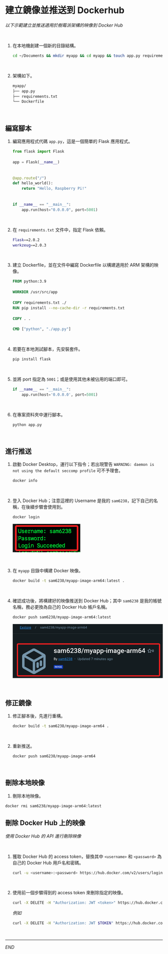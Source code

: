 # 建立鏡像並推送到 Dockerhub

_以下示範建立並推送適用於樹莓派架構的映像到 Docker Hub_

<br>

1. 在本地機創建一個新的目錄結構。

    ```bash
    cd ~/Documents && mkdir myapp && cd myapp && touch app.py requirements.txt Dockerfile && tree && code .
    ```

<br>

2. 架構如下。

    ```bash
    myapp/
    ├── app.py
    ├── requirements.txt
    └── Dockerfile
    ```

<br>

## 編寫腳本

1. 編寫應用程式代碼 `app.py`，這是一個簡單的 Flask 應用程式。

    ```python
    from flask import Flask

    app = Flask(__name__)


    @app.route("/")
    def hello_world():
        return "Hello, Raspberry Pi!"


    if __name__ == "__main__":
        app.run(host="0.0.0.0", port=5001)
    ```

<br>

2. 在 `requirements.txt` 文件中，指定 Flask 依賴。

    ```bash
    Flask==2.0.2
    werkzeug==2.0.3
    ```

<br>

3. 建立 Dockerfile，並在文件中編寫 Dockerfile 以構建適用於 ARM 架構的映像。

    ```dockerfile
    FROM python:3.9

    WORKDIR /usr/src/app

    COPY requirements.txt ./
    RUN pip install --no-cache-dir -r requirements.txt

    COPY . .

    CMD ["python", "./app.py"]
    ```

<br>

4. 若要在本地測試腳本，先安裝套件。

    ```bash
    pip install flask
    ```

<br>

5. 並將 port 指定為 `5001`；或是使用其他未被佔用的端口即可。

    ```python
    if __name__ == "__main__":
        app.run(host='0.0.0.0', port=5001)
    ```

<br>

6. 在專案資料夾中運行腳本。

    ```bash
    python app.py
    ```

<br>

## 進行推送

1. 啟動 Docker Desktop，運行以下指令；若出現警告 `WARNING: daemon is not using the default seccomp profile` 可不予理會。

    ```bash
    docker info
    ```

<br>

2. 登入 Docker Hub；注意這裡的 Username 是我的 `sam6238`，記下自己的名稱，在後續步驟會使用到。

    ```bash
    docker login
    ```

    ![](images/img_52.png)

<br>

3. 在 `myapp` 目錄中構建 Docker 映像。

    ```bash
    docker build -t sam6238/myapp-image-arm64:latest .
    ```

<br>

4. 確認成功後，將構建好的映像推送到 Docker Hub；其中 `sam6238` 是我的帳號名稱，務必更換為自己的 Docker Hub 帳戶名稱。

    ```bash
    docker push sam6238/myapp-image-arm64:latest
    ```

    ![](images/img_53.png)

<br>

## 修正鏡像

1. 修正腳本後，先進行重構。

    ```bash
    docker build -t sam6238/myapp-image-arm64 .
    ```

<br>

2. 重新推送。

    ```bash
    docker push sam6238/myapp-image-arm64
    ```

<br>

## 刪除本地映像

1. 刪除本地映像。

```bash
docker rmi sam6238/myapp-image-arm64:latest
```

## 刪除 Docker Hub 上的映像

_使用 Docker Hub 的 API 進行刪除映像_

<br>

1. 獲取 Docker Hub 的 access token，替換其中 `<username>` 和 `<password>` 為自己的 Docker Hub 用戶名和密碼。

    ```bash
    curl -u <username>:<password> https://hub.docker.com/v2/users/login/ | jq -r .token
    ```

<br>

2. 使用前一個步驟得到的 access token 來刪除指定的映像。

    ```bash
    curl -X DELETE -H "Authorization: JWT <token>" https://hub.docker.com/v2/repositories/<帳戶名稱>/<Hub 名稱>/tags/<標籤號>/
    ```

    _例如_

    ```bash
    curl -X DELETE -H "Authorization: JWT $TOKEN" https://hub.docker.com/v2/repositories/sam6238/myapp-image-arm64/tags/latest/
    ```

<br>

___

_END_